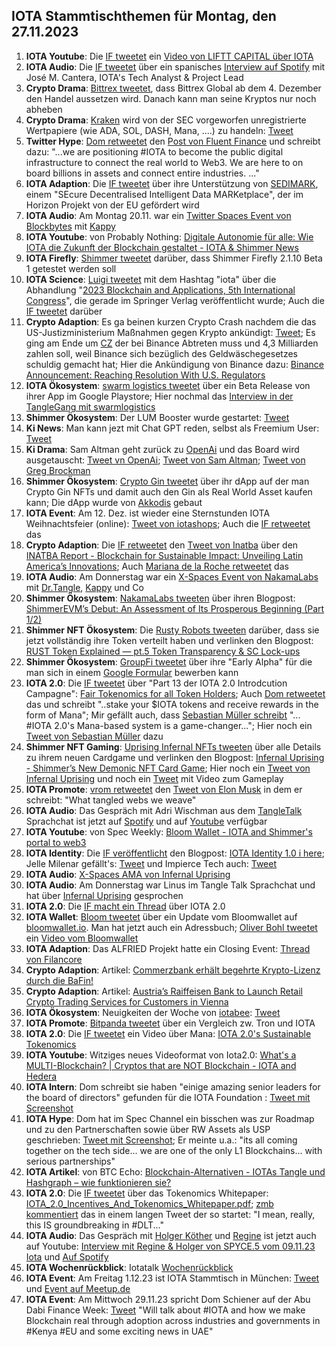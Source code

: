 ## IOTA Stammtischthemen für Montag, den 27.11.2023

1. **IOTA Youtube**: Die [IF tweetet](https://x.com/CapitalLiftt/status/1725633661071147469?s=20) ein [Video von LIFTT CAPITAL über IOTA](https://twitter.com/i/status/1725633661071147469)
2. **IOTA Audio**: Die [IF tweetet](https://x.com/iota/status/1726706989063901297?s=20) über ein spanisches [Interview auf Spotify](https://open.spotify.com/episode/11NBhu8kOvP6BzGQPgMjfX?si=733e8826d1804719&nd=1&dlsi=93bd8c2072fb4166) mit José M. Cantera, IOTA's Tech Analyst & Project Lead
3. **Crypto Drama**: [Bittrex tweetet](https://x.com/BittrexGlobal/status/1726652430673121310?s=20), dass Bittrex Global ab dem 4. Dezember den Handel aussetzen wird. Danach kann man seine Kryptos nur noch abheben
4. **Crypto Drama**: [Kraken](https://twitter.com/krakenfx) wird von der SEC vorgeworfen unregistrierte Wertpapiere (wie ADA, SOL, DASH, Mana, ....) zu handeln: [Tweet](https://x.com/FurkanCCTV/status/1726735822194462760?s=20)
5. **Twitter Hype**: [Dom retweetet](https://x.com/DomSchiener/status/1726869364836589736?s=20) den [Post von Fluent Finance](https://x.com/Fluentinfra/status/1726722106161795524?s=20) und schreibt dazu: "...we are positioning #IOTA to become the public digital infrastructure to connect the real world to Web3. We are here to on board billions in assets and connect entire industries.  ..."
6. **IOTA Adaption**: Die [IF tweetet](https://x.com/iota/status/1726874053871607940?s=20) über ihre Unterstützung von [SEDIMARK](https://twitter.com/sedimark), einem "SEcure Decentralised Intelligent Data MARKetplace", der im Horizon Projekt von der EU gefördert wird
7. **IOTA Audio**: Am Montag 20.11. war ein [Twitter Spaces Event von Blockbytes](https://x.com/blockbytescom/status/1726646709454029036?s=20) mit [Kappy](https://twitter.com/Rob_Daykin)
8.  **IOTA Youtube**: von Probably Nothing: [Digitale Autonomie für alle: Wie IOTA die Zukunft der Blockchain gestaltet - IOTA & Shimmer News](https://www.youtube.com/watch?v=ygakYwevpuM&t=390s)
9. **IOTA Firefly**: [Shimmer tweetet](https://x.com/shimmernet/status/1726969237527294461?s=20) darüber, dass Shimmer Firefly 2.1.10 Beta 1 getestet werden soll
10. **IOTA Science**: [Luigi tweetet](https://x.com/VekkioKonio/status/1726971925350736110?s=20) mit dem Hashtag "iota" über die Abhandlung "[2023 Blockchain and Applications, 5th International Congress](https://link.springer.com/book/10.1007/978-3-031-45155-3)", die gerade im Springer Verlag veröffentlicht wurde; Auch die [IF tweetet](https://x.com/iota/status/1726989025053942259?s=20) darüber
11. **Crypto Adaption**: Es ga beinen kurzen Crypto Crash nachdem die das US-Justizministerium Maßnahmen gegen Krypto ankündigt: [Tweet](https://x.com/bitcoin2go/status/1726986363512271332?s=20); Es ging am Ende um [CZ](https://twitter.com/cz_binance) der bei Binance Abtreten muss und 4,3 Milliarden zahlen soll, weil Binance sich bezüglich des Geldwäschegesetzes schuldig gemacht hat; Hier die Ankündigung von Binance dazu: [Binance Announcement: Reaching Resolution With U.S. Regulators](https://www.binance.com/en/blog/leadership/binance-announcement-reaching-resolution-with-us-regulators-2904832835382364558?ref=AZTKZ9XS)
12. **IOTA Ökosystem**: [swarm logistics tweetet](https://x.com/SwarmLogistics/status/1727014390862643667?s=20) über ein Beta Release von ihrer App im Google Playstore; Hier nochmal das [Interview in der TangleGang mit swarmlogistics](https://www.youtube.com/watch?time_continue=18&v=DsXTIZid0Po&embeds_referring_euri=https%3A%2F%2Ftwitter.com%2F&source_ve_path=Mjg2NjY&feature=emb_logo)
13. **Shimmer Ökosystem**: Der LUM Booster wurde gestartet: [Tweet](https://x.com/ShimmerSeaDEX/status/1728783798152651079?s=20)
14. **Ki News**: Man kann jezt mit Chat GPT reden, selbst als Freemium User: [Tweet](https://x.com/OpenAI/status/1727065166188274145?s=20)
15. **Ki Drama**: Sam Altman geht zurück zu [OpenAi](https://twitter.com/OpenAI) und das Board wird ausgetauscht: [Tweet vn OpenAi](https://x.com/OpenAI/status/1727206187077370115?s=20); [Tweet von Sam Altman](https://x.com/sama/status/1727207458324848883?s=20); [Tweet von Greg Brockman](https://x.com/gdb/status/1727230819226583113?s=20)
16. **Shimmer Ökosystem**: [Crypto Gin tweetet](https://x.com/Crypto_Gin21/status/1728755732126789774?s=20) über ihr dApp auf der man Crypto Gin NFTs und damit auch den Gin als Real World Asset kaufen kann; Die dApp wurde von [Akkodis](https://twitter.com/akkodis_global) gebaut
17. **IOTA Event**: Am 12. Dez. ist wieder eine Sternstunden IOTA Weihnachtsfeier (online): [Tweet von iotashops](https://x.com/iotashop/status/1727266003900383447?s=20); Auch die [IF retweetet](https://x.com/iota/status/1727310146466943090?s=20) das
18. **Crypto Adaption**: Die [IF retweetet](https://x.com/iota/status/1727257160936018219?s=20) den [Tweet von Inatba](https://x.com/INATBA_org/status/1727210860651966618?s=20) über den [INATBA Report - Blockchain for Sustainable Impact: Unveiling Latin America’s Innovations](https://inatba.org/reports/mapping-latams-impactful-initiatives-for-a-sustainable-future/); Auch [Mariana de la Roche retweetet](https://x.com/Marianadlrw/status/1727264169966387411?s=20) das
19. **IOTA Audio**: Am Donnerstag war ein [X-Spaces Event von NakamaLabs](https://twitter.com/i/spaces/1BRJjPDQgdWKw) mit [Dr.Tangle](https://twitter.com/dr_tangle), [Kappy](https://twitter.com/Rob_Daykin) und Co
20. **Shimmer Ökosystem**: [NakamaLabs tweeten](https://x.com/Nakama_Labs/status/1727324779705778681?s=20) über ihren Blogpost: [ShimmerEVM’s Debut: An Assessment of Its Prosperous Beginning (Part 1/2)](https://medium.com/@NakamaLabs/shimmerevms-debut-an-assessment-of-its-prosperous-beginning-part-1-2-bdfd8a4267d4)
21. **Shimmer NFT Ökosystem**: Die [Rusty Robots tweeten](https://x.com/RustyRobotCC/status/1727314973980869000?s=20) darüber, dass sie jetzt vollständig ihre Token verteilt haben und verlinken den Blogpost: [RUST Token Explained — pt.5 Token Transparency & SC Lock-ups](https://medium.com/@RustyRobotCountryClub/rust-token-explained-pt-5-token-transparency-lock-up-6a7b18d7a23e)
22. **Shimmer Ökosystem**: [GroupFi tweetet](https://x.com/groupfi_ai/status/1727907207591923782?s=20) über ihre "Early Alpha" für die man sich in einem [Google Formular](https://docs.google.com/forms/d/e/1FAIpQLScPLx2IIq7bey-L5_IdqblPcc8oN1XlCvuAwna4gLoMSb-8gQ/viewform) bewerben kann
23. **IOTA 2.0**: Die [IF tweetet](https://x.com/iota/status/1727326070553170124?s=20) über "Part 13 der IOTA 2.0 Introdcution Campagne": [Fair Tokenomics for all Token Holders](https://blog.iota.org/fair-tokenomics-iota20/); Auch [Dom retweetet](https://x.com/DomSchiener/status/1727339193607635261?s=20) das und schreibt "..stake your $IOTA tokens and receive rewards in the form of Mana"; Mir gefällt auch, dass [Sebastian Müller schreibt](https://x.com/NaitsabesMue/status/1727334106034475467?s=20) "... #IOTA 2.0's Mana-based system is a game-changer..."; Hier noch ein [Tweet von Sebastian Müller](https://x.com/NaitsabesMue/status/1728761340573999352?s=20) dazu
24. **Shimmer NFT Gaming**: [Uprising Infernal NFTs tweeten](https://x.com/InfernalNFTs/status/1727341164574245135?s=20) über alle Details zu ihrem neuen Cardgame und verlinken den Blogpost: [Infernal Uprising - Shimmer’s New Demonic NFT Card Game](https://www.infernaluprising.com/blog/infernal-uprising-project-reveal); Hier noch ein [Tweet von Infernal Uprising](https://x.com/InfernalNFTs/status/1727386460733456750?s=20) und noch ein [Tweet](https://x.com/InfernalNFTs/status/1728398128674447467?s=20) mit Video zum Gameplay
25. **IOTA Promote**: [vrom retweetet](https://x.com/Vrom14286662/status/1727315736170004549?s=20) den [Tweet von Elon Musk](https://x.com/elonmusk/status/1727209030769410319?s=20) in dem er schreibt: "What tangled webs we weave"
26. **IOTA Audio**: Das Gespräch mit Adri Wischman aus dem [TangleTalk](https://twitter.com/tangle_talk) Sprachchat ist jetzt auf [Spotify](https://podcasters.spotify.com/pod/show/tangle-gang/episodes/Interview-mit-Adrian-Wischmann-von-Blockchainlab-vom-02-11-23-IOTA-e2c9c5u/a-aal5iui) und auf [Youtube](https://www.youtube.com/watch?v=ydM3elHOgRw) verfügbar
27. **IOTA Youtube**: von Spec Weekly: [Bloom Wallet - IOTA and Shimmer's portal to web3](https://www.youtube.com/embed/DYx7Kd-LP7I?autoplay=1&auto_play=true)
28. **IOTA Identity**: Die [IF veröffentlicht](https://x.com/iota/status/1727688459232354726?s=20) den Blogpost: [IOTA Identity 1.0 i here](https://blog.iota.org/iota-identity-1-0-is-here/); Jelle Milenar gefällt's: [Tweet](https://x.com/Vrom14286662/status/1728097279251202140?s=20) und Impierce Tech auch: [Tweet](https://x.com/ImpierceTech/status/1728046098403487794?s=20)
29. **IOTA Audio**: [X-Spaces AMA von Infernal Uprising](https://x.com/TangleverseWeb/status/1727751869571711383?s=20)
30. **IOTA Audio**: Am Donnerstag war Linus im Tangle Talk Sprachchat und hat über [Infernal Uprising](https://twitter.com/InfernalNFTs) gesprochen
31. **IOTA 2.0**: Die [IF macht ein Thread](https://x.com/iota/status/1727703592239243347?s=20) über IOTA 2.0
32. **IOTA Wallet**: [Bloom tweetet](https://x.com/bloomwalletio/status/1727759382627147881?s=20) über ein Update vom Bloomwallet auf [bloomwallet.io](https://bloomwallet.io/). Man hat jetzt auch ein Adressbuch; [Oliver Bohl tweetet](https://x.com/bohl_oliver/status/1727784442624692669?s=20) ein [Video vom Bloomwallet](https://www.youtube.com/watch?v=xeNQ8C0Yj1s)
33. **IOTA Adaption**: Das ALFRIED Projekt hatte ein Closing Event: [Thread von Filancore](https://x.com/FilancoreGmbH/status/1727781405281620377?s=20)
34. **Crypto Adaption**: Artikel: [Commerzbank erhält begehrte Krypto-Lizenz durch die BaFin!](https://krypto-x.biz/2023/11/24/commerzbank-erhaelt-begehrte-krypto-lizenz-durch-die-bafin/)
35. **Crypto Adaption**: Artikel: [Austria’s Raiffeisen Bank to Launch Retail Crypto Trading Services for Customers in Vienna](https://www.coinspeaker.com/raiffeisen-bank-retail-crypto-trading/)
36. **IOTA Ökosystem**: Neuigkeiten der Woche von [iotabee](https://twitter.com/iotabee): [Tweet](https://x.com/iotabee/status/1728008581868310716?s=20)
34. **IOTA Promote**: [Bitpanda tweetet](https://x.com/Bitpanda_global/status/1727989687178916276?s=20) über ein Vergleich zw. Tron und IOTA
35. **IOTA 2.0**: Die [IF tweetet](https://x.com/iota/status/1728066008563253424?s=20) ein Video über Mana: [IOTA 2.0's Sustainable Tokenomics](https://www.youtube.com/watch?v=FkHc2OKVofo)
36. **IOTA Youtube**: Witziges neues Videoformat von Iota2.0: [What's a MULTI-Blockchain? | Cryptos that are NOT Blockchain - IOTA and Hedera](https://www.youtube.com/watch?v=eYcaRajll60&t=2s)
37. **IOTA Intern**: Dom schreibt sie haben "einige amazing senior leaders for the board of directors" gefunden für die IOTA Foundation : [Tweet mit Screenshot](https://x.com/IotaPoet/status/1728170213731090774?s=20)
38. **IOTA Hype**: Dom hat im Spec Channel ein bisschen was zur Roadmap und zu den Partnerschaften sowie über RW Assets als USP geschrieben: [Tweet mit Screenshot](https://x.com/Vrom14286662/status/1728319417455636833?s=20); Er meinte u.a.: "its all coming together on the tech side... we are one of the only L1 Blockchains... with serious partnerships"
39. **IOTA Artikel**: von BTC Echo: [Blockchain-Alternativen - IOTAs Tangle und Hashgraph – wie funktionieren sie?](https://www.btc-echo.de/news/iotas-tangle-und-hashgraph-wie-funktionieren-sie-rp1-168238/)
40. **IOTA 2.0**: Die [IF tweetet](https://x.com/iota/status/1728367940930568498?s=20) über das Tokenomics Whitepaper: [IOTA_2.0_Incentives_And_Tokenomics_Whitepaper.pdf](https://files.iota.org/papers/IOTA_2.0_Incentives_And_Tokenomics_Whitepaper.pdf); [zmb kommentiert](https://x.com/z_m_b/status/1728436194055278881?s=20) das in einem langen Tweet der so startet: "I mean, really, this IS groundbreaking in #DLT..."
41. **IOTA Audio**: Das Gespräch mit [Holger Köther](https://twitter.com/HolgerKoether) und [Regine](https://twitter.com/Energine) ist jetzt auch auf Youtube: [Interview mit Regine & Holger von SPYCE.5 vom 09.11.23 Iota](https://www.youtube.com/watch?v=Y-84Vk7dNUU) und [Auf Spotify](https://podcasters.spotify.com/pod/show/tangle-gang/episodes/Interview-mit-Regine--Holger-von-SPYCE-5-vom-09-11-23-Iota-e2cbhis)
42. **IOTA Wochenrückblick**: Iotatalk [Wochenrückblick](https://www.iota-talk.com/index.php?article/344-wochenr%C3%BCckblick-vom-19-bis-25-november-2023/)
43. **IOTA Event**: Am Freitag 1.12.23 ist IOTA Stammtisch in München: [Tweet](https://x.com/IotaMunchen/status/1727003039779987520?s=209) und  [Event auf Meetup.de](https://www.meetup.com/iota-muc/events/297501926/)
44. **IOTA Event**: Am Mittwoch 29.11.23 spricht Dom Schiener auf der Abu Dabi Finance Week: [Tweet](https://x.com/DomSchiener/status/1726606194956214433?s=20) "Will talk about #IOTA and how we make Blockchain real through adoption across industries and governments in #Kenya #EU and some exciting news in UAE"
